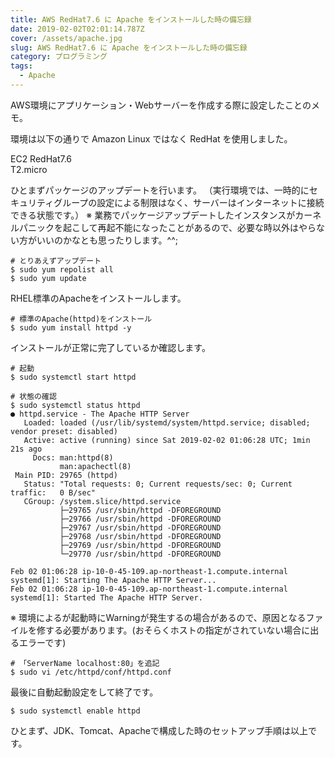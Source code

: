 ```yaml
---
title: AWS RedHat7.6 に Apache をインストールした時の備忘録
date: 2019-02-02T02:01:14.787Z
cover: /assets/apache.jpg
slug: AWS RedHat7.6 に Apache をインストールした時の備忘録
category: プログラミング
tags:
  - Apache
---
```

AWS環境にアプリケーション・Webサーバーを作成する際に設定したことのメモ。

環境は以下の通りで Amazon Linux ではなく RedHat を使用しました。

EC2 RedHat7.6\
T2.micro  

ひとまずパッケージのアップデートを行います。
（実行環境では、一時的にセキュリティグループの設定による制限はなく、サーバーはインターネットに接続できる状態です。）
※ 業務でパッケージアップデートしたインスタンスがカーネルパニックを起こして再起不能になったことがあるので、必要な時以外はやらない方がいいのかなとも思ったりします。^^;

```
# とりあえずアップデート
$ sudo yum repolist all
$ sudo yum update
```

RHEL標準のApacheをインストールします。

```
# 標準のApache(httpd)をインストール
$ sudo yum install httpd -y
```

インストールが正常に完了しているか確認します。

```
# 起動
$ sudo systemctl start httpd

# 状態の確認
$ sudo systemctl status httpd
● httpd.service - The Apache HTTP Server
   Loaded: loaded (/usr/lib/systemd/system/httpd.service; disabled; vendor preset: disabled)
   Active: active (running) since Sat 2019-02-02 01:06:28 UTC; 1min 21s ago
     Docs: man:httpd(8)
           man:apachectl(8)
 Main PID: 29765 (httpd)
   Status: "Total requests: 0; Current requests/sec: 0; Current traffic:   0 B/sec"
   CGroup: /system.slice/httpd.service
           ├─29765 /usr/sbin/httpd -DFOREGROUND
           ├─29766 /usr/sbin/httpd -DFOREGROUND
           ├─29767 /usr/sbin/httpd -DFOREGROUND
           ├─29768 /usr/sbin/httpd -DFOREGROUND
           ├─29769 /usr/sbin/httpd -DFOREGROUND
           └─29770 /usr/sbin/httpd -DFOREGROUND

Feb 02 01:06:28 ip-10-0-45-109.ap-northeast-1.compute.internal systemd[1]: Starting The Apache HTTP Server...
Feb 02 01:06:28 ip-10-0-45-109.ap-northeast-1.compute.internal systemd[1]: Started The Apache HTTP Server.
```

※ 環境によるが起動時にWarningが発生するの場合があるので、原因となるファイルを修する必要があります。(おそらくホストの指定がされていない場合に出るエラーです)

```
# 「ServerName localhost:80」を追記
$ sudo vi /etc/httpd/conf/httpd.conf
```

最後に自動起動設定をして終了です。

```
$ sudo systemctl enable httpd
```

ひとまず、JDK、Tomcat、Apacheで構成した時のセットアップ手順は以上です。
